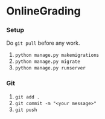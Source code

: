 # OnlineGrading


### Setup
Do `git pull` before any work. 
1. `python manage.py makemigrations`
2. `python manage.py migrate`
3. `python manage.py runserver`

### Git
1. `git add .`
2. `git commit -m "<your message>"`
3. `git push`
